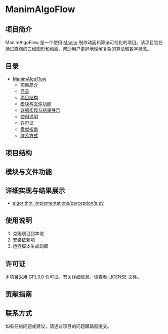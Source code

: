 # ManimAlgoFlow  

## 项目简介  

ManimAlgoFlow 是一个使用 [Manim](https://www.manim.community/) 制作动画和算法可视化的项目。该项目旨在通过直观的三维图形和动画，帮助用户更好地理解复杂的算法和数学概念。  

## 目录  

- [ManimAlgoFlow](#manimalgoflow)
  - [项目简介](#项目简介)
  - [目录](#目录)
  - [项目结构](#项目结构)
  - [模块与文件功能](#模块与文件功能)
  - [详细实现与结果展示](#详细实现与结果展示)
  - [使用说明](#使用说明)
  - [许可证](#许可证)
  - [贡献指南](#贡献指南)
  - [联系方式](#联系方式)

## 项目结构

## 模块与文件功能

## 详细实现与结果展示  

- [algorithm_implementations/perception/a.py](algorithm_implementations/perception/docs/a.md)  

## 使用说明
1. 克隆项目到本地
2. 安装依赖项
3. 运行脚本生成动画


## 许可证

本项目采用 GPL3.0 许可证。有关详细信息，请查看 LICENSE 文件。

## 贡献指南


## 联系方式

如有任何问题或建议，请通过项目的问题跟踪器提交。